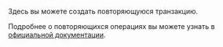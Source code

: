 Здесь вы можете создать повторяющуюся транзакцию.

Подробнее о повторяющихся операциях вы можете узнать в [официальной документации](https://docs.firefly-iii.org/advanced-concepts/recurring).